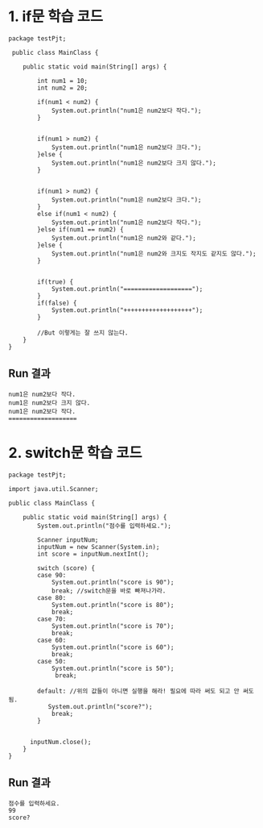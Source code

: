 # 1. if문 학습 코드
	
	package testPjt;
	
	 public class MainClass {
	
		public static void main(String[] args) {
			
			int num1 = 10;
			int num2 = 20;
			
			if(num1 < num2) {
				System.out.println("num1은 num2보다 작다.");
			}
			
			
		    if(num1 > num2) {
		    	System.out.println("num1은 num2보다 크다.");
		    }else {
		    	System.out.println("num1은 num2보다 크지 않다.");
		    }
		    
		    
	 	    if(num1 > num2) {
	 	    	System.out.println("num1은 num2보다 크다.");
	 	    }
	 	    else if(num1 < num2) {
	 	    	System.out.println("num1은 num2보다 작다.");
	 	    }else if(num1 == num2) {
	 	    	System.out.println("num1은 num2와 같다.");
	 	    }else {
	 	    	System.out.println("num1은 num2와 크지도 작지도 같지도 않다.");
	 	    }
	 	    
	 	    
	 	    if(true) {
	 	    	System.out.println("===================");
	 	    }
	 	    if(false) {
	 	    	System.out.println("+++++++++++++++++++");
	 	    }
	 	    
	 	    //But 이렇게는 잘 쓰지 않는다.
		}
	}	
## Run 결과
	num1은 num2보다 작다.
	num1은 num2보다 크지 않다.
	num1은 num2보다 작다.
	===================



# 2. switch문 학습 코드

	package testPjt;
	
	import java.util.Scanner;
	
	public class MainClass {
	
		public static void main(String[] args) {
		    System.out.println("점수를 입력하세요.");
		    
			Scanner inputNum;
			inputNum = new Scanner(System.in);
		    int score = inputNum.nextInt();
		    
		    switch (score) {
			case 90:
				System.out.println("score is 90");
				break; //switch문을 바로 빠져나가라.
	        case 80:
	        	System.out.println("score is 80");
				break;
	        case 70:
	        	System.out.println("score is 70");
		        break;
	        case 60:
	        	System.out.println("score is 60");
		        break;
		    case 50:
		    	System.out.println("score is 50");
			     break;
				
		    default: //위의 값들이 아니면 실행을 해라! 필요에 따라 써도 되고 안 써도 됨.
		       System.out.println("score?");
				break;
			}
		
	 	    
	 	  inputNum.close();
		}
	}

## Run 결과
	점수를 입력하세요.
	99
	score?
